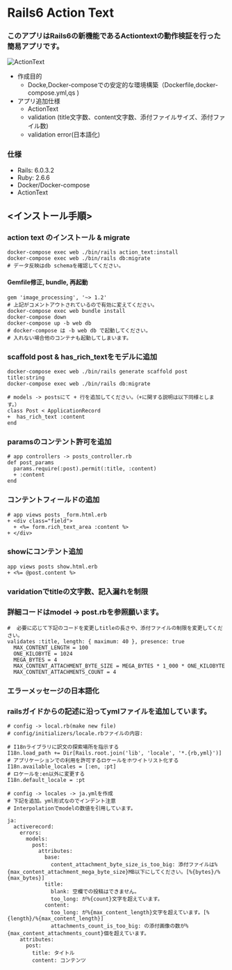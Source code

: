 # Rails6 Action Text
### このアプリはRails6の新機能であるActiontextの動作検証を行った簡易アプリです。

![ActionText](https://drive.google.com/file/d/1lgELTCoXyOWkiQZwpetknE-BQuhrrEFP/view?usp=sharing)

- 作成目的
  - Docke,Docker-composeでの安定的な環境構築（Dockerfile,docker-compose.yml,qs )
- アプリ追加仕様
  - ActionText
  - validation (title文字数、content文字数、添付ファイルサイズ、添付ファイル数)
  - validation error(日本語化)

### 仕様
- Rails: 6.0.3.2
- Ruby: 2.6.6
- Docker/Docker-compose
- ActionText


<インストール手順>
---
### action text のインストール & migrate

```
docker-compose exec web ./bin/rails action_text:install
docker-compose exec web ./bin/rails db:migrate
# データ反映はdb schemaを確認してください。
```

#### Gemfile修正, bundle, 再起動

```
gem 'image_processing', '~> 1.2'
# 上記がコメントアウトされているので有効に変えてください。
docker-compose exec web bundle install
docker-compose down
docker-compose up -b web db
# docker-compose は -b web db で起動してください。
# 入れない場合他のコンテナも起動してしまいます。
```

### scaffold post & has_rich_textをモデルに追加

```
docker-compose exec web ./bin/rails generate scaffold post title:string
docker-compose exec web ./bin/rails db:migrate

# models -> postsにて + 行を追加してください。（+に関する説明は以下同様とします。）
class Post < ApplicationRecord
+  has_rich_text :content
end
```

### paramsのコンテント許可を追加

```
# app controllers -> posts_controller.rb
def post_params
  params.require(:post).permit(:title, :content)
  + :content
end
```

### コンテントフィールドの追加

```
# app views posts _form.html.erb
+ <div class="field">
  + <%= form.rich_text_area :content %>
+ </div>
```

### showにコンテント追加

```
app views posts show.html.erb
+ <%= @post.content %>
```

### varidationでtitleの文字数、記入漏れを制限
### 詳細コードはmodel -> post.rbを参照願います。
```
#  必要に応じて下記のコードを変更しtitleの長さや、添付ファイルの制限を変更してください。
validates :title, length: { maximum: 40 }, presence: true 
  MAX_CONTENT_LENGTH = 100
  ONE_KILOBYTE = 1024
  MEGA_BYTES = 4
  MAX_CONTENT_ATTACHMENT_BYTE_SIZE = MEGA_BYTES * 1_000 * ONE_KILOBYTE
  MAX_CONTENT_ATTACHMENTS_COUNT = 4

```

### エラーメッセージの日本語化
### railsガイドからの記述に沿ってymlファイルを追加しています。

```
# config -> local.rb(make new file)
# config/initializers/locale.rbファイルの内容:

# I18nライブラリに訳文の探索場所を指示する
I18n.load_path += Dir[Rails.root.join('lib', 'locale', '*.{rb,yml}')]
# アプリケーションでの利用を許可するロケールをホワイトリスト化する
I18n.available_locales = [:en, :pt]
# ロケールを:en以外に変更する
I18n.default_locale = :pt

# config -> locales -> ja.ymlを作成
# 下記を追加。yml形式なのでインデント注意
# Interpolationでmodelの数値を引用しています。

ja:
  activerecord:
    errors:
      models:
        post:
          attributes:
            base:
              content_attachment_byte_size_is_too_big: 添付ファイルは%{max_content_attachment_mega_byte_size}MB以下にしてください。[%{bytes}/%{max_bytes}]
            title:
              blank: 空欄での投稿はできません。
              too_long: が%{count}文字を超えています。
            content:
              too_long: が%{max_content_length}文字を超えています。[%{length}/%{max_content_length}]
              attachments_count_is_too_big: の添付画像の数が%{max_content_attachments_count}個を超えています。
    attributes:
      post:
        title: タイトル
        content: コンテンツ
```

